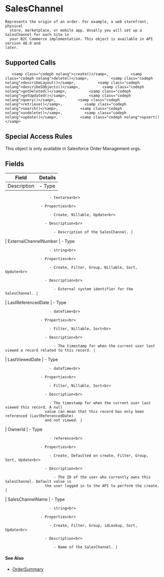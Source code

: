 # SalesChannel

    Represents the origin of an order. For example, a web storefront, physical
      store, marketplace, or mobile app. Usually you will set up a SalesChannel for each Site in
      your B2C Commerce implementation. This object is available in API version 48.0 and
    later.

## Supported Calls

       <samp class="codeph nolang">create()</samp>,          <samp class="codeph nolang">delete()</samp>,          <samp class="codeph nolang">describeLayout()</samp>,          <samp class="codeph nolang">describeSObjects()</samp>,          <samp class="codeph nolang">getDeleted()</samp>,          <samp class="codeph nolang">getUpdated()</samp>,          <samp class="codeph nolang">query()</samp>,          <samp class="codeph nolang">retrieve()</samp>,          <samp class="codeph nolang">search()</samp>,          <samp class="codeph nolang">undelete()</samp>,          <samp class="codeph nolang">update()</samp>,          <samp class="codeph nolang">upsert()</samp>           

## Special Access Rules

This object is only available in Salesforce Order Management orgs.

## Fields

| Field | Details |
| --- | --- |
| Description | - Type<br>

                        - textarea<br>

                    - Properties<br>

                        - Create, Nillable, Update<br>

                      - Description<br>

                          - Description of the SalesChannel. |
| ExternalChannelNumber | - Type<br>

                        - string<br>

                    - Properties<br>

                        - Create, Filter, Group, Nillable, Sort, Update<br>

                      - Description<br>

                          - External system identifier for the SalesChannel. |
| LastReferencedDate | - Type<br>

                        - dateTime<br>

                    - Properties<br>

                        - Filter, Nillable, Sort<br>

                      - Description<br>

                          - The timestamp for when the current user last viewed a record related to this record. |
| LastViewedDate | - Type<br>

                        - dateTime<br>

                    - Properties<br>

                        - Filter, Nillable, Sort<br>

                      - Description<br>

                        - The timestamp for when the current user last viewed this record. A null
                      value can mean that this record has only been referenced (LastReferencedDate)
                      and not viewed. |
| OwnerId | - Type<br>

                        - reference<br>

                    - Properties<br>

                        - Create, Defaulted on create, Filter, Group, Sort, Update<br>

                      - Description<br>

                          - The ID of the user who currently owns this SalesChannel. Default value is
                      the user logged in to the API to perform the create. |
| SalesChannelName | - Type<br>

                        - string<br>

                    - Properties<br>

                        - Create, Filter, Group, idLookup, Sort, Update<br>

                      - Description<br>

                          - Name of the SalesChannel. |

#### See Also

- [OrderSummary](atlas.en-us.230.0.order_management_developer_guide.meta/order_management_developer_guide/sforce_api_objects_ordersummary.htm "Represents the current properties and state of an order. Corresponds to one or more order objects, consisting of an original object and any change objects applicable to it. This object is available in API version 48.0 and later.")